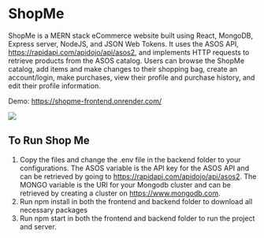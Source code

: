 # ShopMe

ShopMe is a MERN stack eCommerce website built using React, MongoDB, Express server, NodeJS, and JSON Web Tokens. It uses the ASOS API, https://rapidapi.com/apidojo/api/asos2, and implements HTTP requests to retrieve products from the ASOS catalog. Users can browse the ShopMe catalog, add items and make changes to their shopping bag, create an account/login, make purchases, view their profile and purchase history, and edit their profile information.

Demo: https://shopme-frontend.onrender.com/

![](https://i.imgur.com/WQDqCwK.gif)



## To Run Shop Me

1) Copy the files and change the .env file in the backend folder to your configurations. The ASOS variable is the API key for the ASOS API and can be retrieved by going to https://rapidapi.com/apidojo/api/asos2. The MONGO variable is the URI for your Mongodb cluster and can be retrieved by creating a cluster on https://www.mongodb.com.
2) Run npm install in both the frontend and backend folder to download all necessary packages
3) Run npm start in both the frontend and backend folder to run the project and server.

